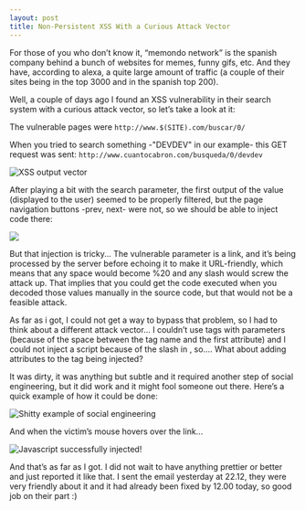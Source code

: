 ```yaml
---
layout: post
title: Non-Persistent XSS With a Curious Attack Vector
---
```


For those of you who don’t know it, “memondo network” is the spanish company
behind a bunch of websites for memes, funny gifs, etc. And they have, according
to alexa, a quite large amount of traffic (a couple of their sites being in the
top 3000 and in the spanish top 200).

Well, a couple of days ago I found an XSS vulnerability in their search system
with a curious attack vector, so let’s take a look at it:

The vulnerable pages were `http://www.$(SITE).com/buscar/0/`

When you tried to search something -"DEVDEV" in our example- this GET request
was sent: `http://www.cuantocabron.com/busqueda/0/devdev`

![XSS output vector](http://i.imgur.com/Q9kp2jp.png)

After playing a bit with the search parameter, the first output of the value
(displayed to the user) seemed to be properly filtered, but the page navigation
buttons -prev, next- were not, so we should be able to inject code there:

![](http://i.imgur.com/8Rl5jA9.png)

But that injection is tricky... The vulnerable parameter is a link, and it’s
being processed by the server before echoing it to make it URL-friendly, which
means that any space would become %20 and any slash would screw the attack up.
That implies that you could get the code executed when you decoded those values
manually in the source code, but that would not be a feasible attack. 

As far as i got, I could not get a way to bypass that problem, so I had to think
about a different attack vector... I couldn’t use tags with parameters (because
of the space between the tag name and the first attribute) and I could not inject
a script because of the slash in </script>, so.... What about adding attributes
to the tag being injected?

It was dirty, it was anything but subtle and it required another step of social
engineering, but it did work and it might fool someone out there. Here’s a quick
example of how it could be done:

![Shitty example of social engineering](http://i.imgur.com/Q2yfpwx.png)

And when the victim’s mouse hovers over the link...

![Javascript successfully injected!](http://i.imgur.com/yckV2UT.png)

And that’s as far as I got. I did not wait to have anything prettier or better
and just reported it like that. I sent the email yesterday at 22.12, they were
very friendly about it and it had already been fixed by 12.00 today, so good job
on their part :)
